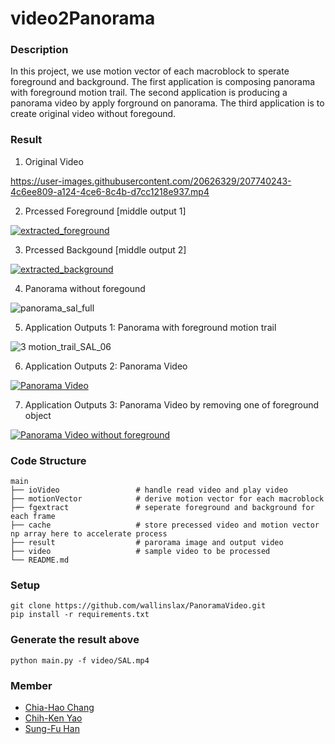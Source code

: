 # video2Panorama
### Description
In this project, we use motion vector of each macroblock to sperate foreground and background. 
The first application is composing panorama with foreground motion trail. 
The second application is producing a panorama video by apply forground on panorama. 
The third application is to create original video without foregound.

### Result
1. Original Video

https://user-images.githubusercontent.com/20626329/207740243-4c6ee809-a124-4ce6-8c4b-d7cc1218e937.mp4

2. Prcessed Foreground [middle output 1]

[![extracted_foreground](https://img.youtube.com/vi/E1ky-vNfdNk/0.jpg)](https://www.youtube.com/watch?v=E1ky-vNfdNk)

3. Prcessed Backgound [middle output 2]

[![extracted_background](https://img.youtube.com/vi/y3mnn0xp6GE/0.jpg)](https://www.youtube.com/watch?v=y3mnn0xp6GE)

4. Panorama without foregound

![panorama_sal_full](https://user-images.githubusercontent.com/20626329/207943440-bdeb8b32-f919-496e-815b-1801fef21a47.jpg)

5. Application Outputs 1:  Panorama with foreground motion trail

![3  motion_trail_SAL_06](https://user-images.githubusercontent.com/20626329/207740950-bd4d3ac5-32c7-42f5-9d20-5fc53eddadab.jpg)

6. Application Outputs 2:  Panorama Video

[![Panorama Video](https://img.youtube.com/vi/JSElgxdzX44/0.jpg)](https://www.youtube.com/watch?v=JSElgxdzX44)

7. Application Outputs 3:  Panorama Video by removing one of foreground object

[![Panorama Video without foreground](https://img.youtube.com/vi/GoLkilTI9Zg/0.jpg)](https://www.youtube.com/watch?v=GoLkilTI9Zg)


### Code Structure

    main
    ├── ioVideo                 # handle read video and play video
    ├── motionVector            # derive motion vector for each macroblock
    ├── fgextract               # seperate foreground and background for each frame
    ├── cache                   # store precessed video and motion vector np array here to accelerate process
    ├── result                  # parorama image and output video
    ├── video                   # sample video to be processed
    └── README.md

### Setup
    git clone https://github.com/wallinslax/PanoramaVideo.git
    pip install -r requirements.txt

### Generate the result above
    python main.py -f video/SAL.mp4
    
### Member
- [Chia-Hao Chang](https://www.linkedin.com/in/chia-hao-chang/)
- [Chih-Ken Yao](https://www.linkedin.com/in/chih-ken-yao/)
- [Sung-Fu Han](linkedin.com/in/sungfuhan/)
